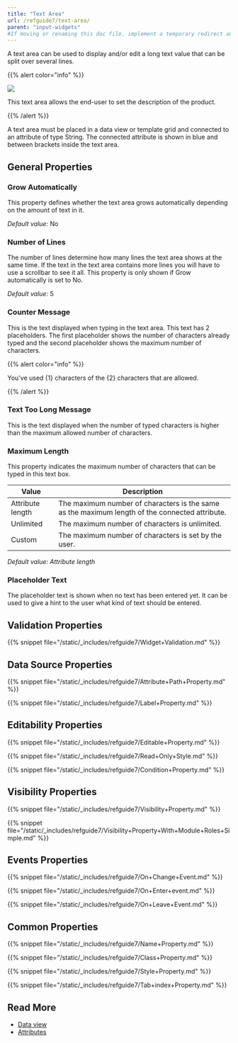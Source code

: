 ```yaml
---
title: "Text Area"
url: /refguide7/text-area/
parent: "input-widgets"
#If moving or renaming this doc file, implement a temporary redirect and let the respective team know they should update the URL in the product. See Mapping to Products for more details.
---
```



A text area can be used to display and/or edit a long text value that can be split over several lines.

{{% alert color="info" %}}

![](/attachments/refguide7/desktop-modeler/pages/input-widgets/text-area/text-area.png)

This text area allows the end-user to set the description of the product.

{{% /alert %}}

A text area must be placed in a data view or template grid and connected to an attribute of type String. The connected attribute is shown in blue and between brackets inside the text area.

## General Properties

### Grow Automatically

This property defines whether the text area grows automatically depending on the amount of text in it.

_Default value:_ No

### Number of Lines

The number of lines determine how many lines the text area shows at the same time. If the text in the text area contains more lines you will have to use a scrollbar to see it all. This property is only shown if Grow automatically is set to No.

_Default value:_ 5

### Counter Message

This is the text displayed when typing in the text area. This text has 2 placeholders. The first placeholder shows the number of characters already typed and the second placeholder shows the maximum number of characters.

{{% alert color="info" %}}

You've used {1} characters of the {2} characters that are allowed.

{{% /alert %}}

### Text Too Long Message

This is the text displayed when the number of typed characters is higher than the maximum allowed number of characters.

### Maximum Length

This property indicates the maximum number of characters that can be typed in this text box.

| Value | Description |
| --- | --- |
| Attribute length | The maximum number of characters is the same as the maximum length of the connected attribute. |
| Unlimited | The maximum number of characters is unlimited. |
| Custom | The maximum number of characters is set by the user. |

_Default value: Attribute length_

### Placeholder Text

The placeholder text is shown when no text has been entered yet. It can be used to give a hint to the user what kind of text should be entered.

## Validation Properties

{{% snippet file="/static/_includes/refguide7/Widget+Validation.md" %}}

## Data Source Properties

{{% snippet file="/static/_includes/refguide7/Attribute+Path+Property.md" %}}

{{% snippet file="/static/_includes/refguide7/Label+Property.md" %}}

## Editability Properties

{{% snippet file="/static/_includes/refguide7/Editable+Property.md" %}}

{{% snippet file="/static/_includes/refguide7/Read+Only+Style.md" %}}

{{% snippet file="/static/_includes/refguide7/Condition+Property.md" %}}

## Visibility Properties

{{% snippet file="/static/_includes/refguide7/Visibility+Property.md" %}}

{{% snippet file="/static/_includes/refguide7/Visibility+Property+With+Module+Roles+Simple.md" %}}

## Events Properties

{{% snippet file="/static/_includes/refguide7/On+Change+Event.md" %}}

{{% snippet file="/static/_includes/refguide7/On+Enter+event.md" %}}

{{% snippet file="/static/_includes/refguide7/On+Leave+Event.md" %}}

## Common Properties

{{% snippet file="/static/_includes/refguide7/Name+Property.md" %}}

{{% snippet file="/static/_includes/refguide7/Class+Property.md" %}}

{{% snippet file="/static/_includes/refguide7/Style+Property.md" %}}

{{% snippet file="/static/_includes/refguide7/Tab+index+Property.md" %}}

## Read More

*   [Data view](/refguide7/data-view/)
*   [Attributes](/refguide7/attributes/)
